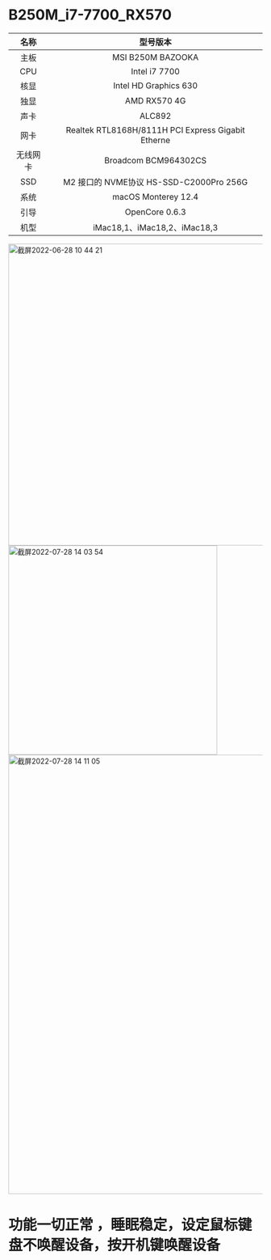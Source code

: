 # B250M_i7-7700_RX570






名称  | 型号版本  
|:-------------:|:-------------:|
主板  | MSI B250M BAZOOKA  
CPU | Intel i7 7700
核显 | Intel HD Graphics 630
独显 | AMD RX570 4G
声卡 | ALC892
网卡 | Realtek RTL8168H/8111H PCI Express Gigabit Etherne
无线网卡  | Broadcom BCM964302CS
SSD  | 	M2 接口的 NVME协议 HS-SSD-C2000Pro 256G
系统  | macOS Monterey 12.4
引导 | 	OpenCore 0.6.3
机型 | iMac18,1、iMac18,2、iMac18,3


<img width="597" alt="截屏2022-06-28 10 44 21" src="https://user-images.githubusercontent.com/59770581/176080633-61f1c869-85c1-4a2d-b64b-2c155bddec5e.png">
<img width="414" alt="截屏2022-07-28 14 03 54" src="https://user-images.githubusercontent.com/59770581/181432137-40244056-9283-41bc-971d-75b54390dd53.png">
<img width="869" alt="截屏2022-07-28 14 11 05" src="https://user-images.githubusercontent.com/59770581/181433128-b3722840-76bb-43b7-95f8-0929ffdf492d.png">

# 功能一切正常 ，睡眠稳定，设定鼠标键盘不唤醒设备，按开机键唤醒设备
